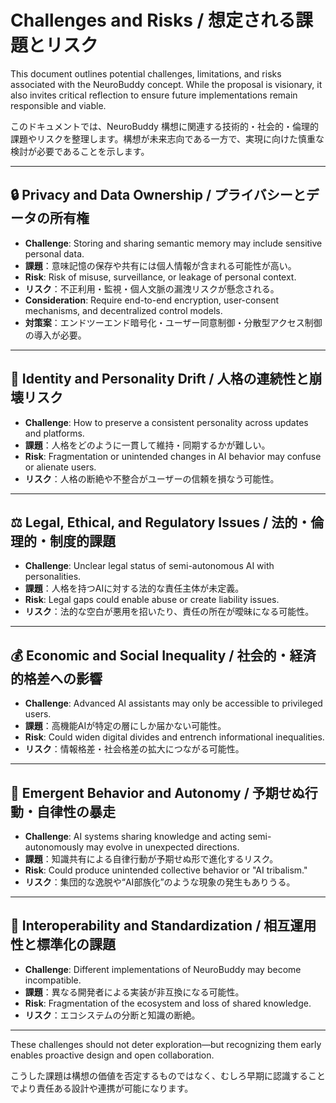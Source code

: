 # Challenges and Risks / 想定される課題とリスク

This document outlines potential challenges, limitations, and risks associated with the NeuroBuddy concept. While the proposal is visionary, it also invites critical reflection to ensure future implementations remain responsible and viable.

このドキュメントでは、NeuroBuddy 構想に関連する技術的・社会的・倫理的課題やリスクを整理します。構想が未来志向である一方で、実現に向けた慎重な検討が必要であることを示します。

---

## 🔒 Privacy and Data Ownership / プライバシーとデータの所有権

* **Challenge**: Storing and sharing semantic memory may include sensitive personal data.
* **課題**：意味記憶の保存や共有には個人情報が含まれる可能性が高い。
* **Risk**: Risk of misuse, surveillance, or leakage of personal context.
* **リスク**：不正利用・監視・個人文脈の漏洩リスクが懸念される。
* **Consideration**: Require end-to-end encryption, user-consent mechanisms, and decentralized control models.
* **対策案**：エンドツーエンド暗号化・ユーザー同意制御・分散型アクセス制御の導入が必要。

---

## 🧠 Identity and Personality Drift / 人格の連続性と崩壊リスク

* **Challenge**: How to preserve a consistent personality across updates and platforms.
* **課題**：人格をどのように一貫して維持・同期するかが難しい。
* **Risk**: Fragmentation or unintended changes in AI behavior may confuse or alienate users.
* **リスク**：人格の断絶や不整合がユーザーの信頼を損なう可能性。

---

## ⚖️ Legal, Ethical, and Regulatory Issues / 法的・倫理的・制度的課題

* **Challenge**: Unclear legal status of semi-autonomous AI with personalities.
* **課題**：人格を持つAIに対する法的な責任主体が未定義。
* **Risk**: Legal gaps could enable abuse or create liability issues.
* **リスク**：法的な空白が悪用を招いたり、責任の所在が曖昧になる可能性。

---

## 💰 Economic and Social Inequality / 社会的・経済的格差への影響

* **Challenge**: Advanced AI assistants may only be accessible to privileged users.
* **課題**：高機能AIが特定の層にしか届かない可能性。
* **Risk**: Could widen digital divides and entrench informational inequalities.
* **リスク**：情報格差・社会格差の拡大につながる可能性。

---

## 🧬 Emergent Behavior and Autonomy / 予期せぬ行動・自律性の暴走

* **Challenge**: AI systems sharing knowledge and acting semi-autonomously may evolve in unexpected directions.
* **課題**：知識共有による自律行動が予期せぬ形で進化するリスク。
* **Risk**: Could produce unintended collective behavior or "AI tribalism."
* **リスク**：集団的な逸脱や“AI部族化”のような現象の発生もありうる。

---

## 🧩 Interoperability and Standardization / 相互運用性と標準化の課題

* **Challenge**: Different implementations of NeuroBuddy may become incompatible.
* **課題**：異なる開発者による実装が非互換になる可能性。
* **Risk**: Fragmentation of the ecosystem and loss of shared knowledge.
* **リスク**：エコシステムの分断と知識の断絶。

---

These challenges should not deter exploration—but recognizing them early enables proactive design and open collaboration.

こうした課題は構想の価値を否定するものではなく、むしろ早期に認識することでより責任ある設計や連携が可能になります。
